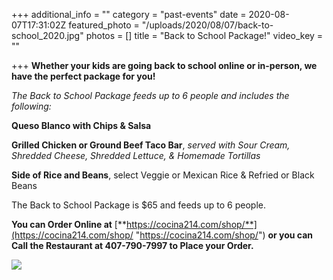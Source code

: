 +++
additional_info = ""
category = "past-events"
date = 2020-08-07T17:31:02Z
featured_photo = "/uploads/2020/08/07/back-to-school_2020.jpg"
photos = []
title = "Back to School Package!"
video_key = ""

+++
**Whether your kids are going back to school online or in-person, we have the perfect package for you!**

_The Back to School Package feeds up to 6 people and includes the following:_

**Queso Blanco with Chips & Salsa**

**Grilled Chicken or Ground Beef Taco Bar**, _served with Sour Cream, Shredded Cheese, Shredded Lettuce, & Homemade Tortillas_

**Side of Rice and Beans**, select Veggie or Mexican Rice & Refried or Black Beans

The Back to School Package is $65 and feeds up to 6 people.

**You can Order Online at**  [**https://cocina214.com/shop/**](https://cocina214.com/shop/ "https://cocina214.com/shop/") **or you can Call the Restaurant at 407-790-7997 to Place your Order.**

![](/uploads/2020/08/07/back-to-school_2020.jpg)